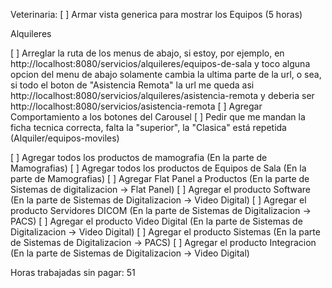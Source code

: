 Veterinaria:
[ ] Armar vista generica para mostrar los Equipos (5 horas)

Alquileres

[ ] Arreglar la ruta de los menus de abajo, si estoy, por ejemplo, en http://localhost:8080/servicios/alquileres/equipos-de-sala y toco alguna opcion del menu de abajo solamente cambia la ultima parte de la url, o sea, si todo el boton de "Asistencia Remota" la url me queda asi http://localhost:8080/servicios/alquileres/asistencia-remota y deberia ser http://localhost:8080/servicios/asistencia-remota
[ ] Agregar Comportamiento a los botones del Carousel
[ ] Pedir que me mandan la ficha tecnica correcta, falta la "superior", la "Clasica" está repetida (Alquiler/equipos-moviles)


[ ] Agregar todos los productos de mamografia (En la parte de Mamografias)
[ ] Agregar todos los productos de Equipos de Sala (En la parte de Mamografias)
[ ] Agregar Flat Panel a Productos (En la parte de Sistemas de digitalizacion -> Flat Panel)
[ ] Agregar el producto Software (En la parte de Sistemas de Digitalizacion -> Video Digital)
[ ] Agregar el producto Servidores DICOM (En la parte de Sistemas de Digitalizacion -> PACS)
[ ] Agregar el producto Video Digital (En la parte de Sistemas de Digitalizacion -> Video Digital)
[ ] Agregar el producto Sistemas (En la parte de Sistemas de Digitalizacion -> PACS)
[ ] Agregar el producto Integracion (En la parte de Sistemas de Digitalizacion -> Video Digital)

Horas trabajadas sin pagar: 51

